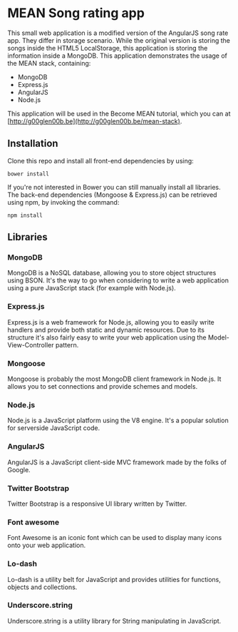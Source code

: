 # MEAN Song rating app
This small web application is a modified version of the AngularJS song rate app. They differ in storage scenario. While the original version is storing the songs inside the HTML5 LocalStorage, this application is storing the information inside a MongoDB.
This application demonstrates the usage of the MEAN stack, containing:
* MongoDB
* Express.js
* AngularJS
* Node.js

This application will be used in the Become MEAN tutorial, which you can at [http://g00glen00b.be](http://g00glen00b.be/mean-stack).

## Installation
Clone this repo and install all front-end dependencies by using:
```
bower install
```
If you're not interested in Bower you can still manually install all libraries.
The back-end dependencies (Mongoose & Express.js) can be retrieved using npm, by invoking the command:
```
npm install
```

## Libraries

### MongoDB
MongoDB is a NoSQL database, allowing you to store object structures using BSON. It's the way to go when considering to write a web application using a pure JavaScript stack (for example with Node.js).

### Express.js
Express.js is a web framework for Node.js, allowing you to easily write handlers and provide both static and dynamic resources.
Due to its structure it's also fairly easy to write your web application using the Model-View-Controller pattern.

### Mongoose
Mongoose is probably the most MongoDB client framework in Node.js. It allows you to set connections and provide schemes and models.

### Node.js
Node.js is a JavaScript platform using the V8 engine. It's a popular solution for serverside JavaScript code.

### AngularJS
AngularJS is a JavaScript client-side MVC framework made by the folks of Google.

### Twitter Bootstrap
Twitter Bootstrap is a responsive UI library written by Twitter.

### Font awesome
Font Awesome is an iconic font which can be used to display many icons onto your web application.

### Lo-dash
Lo-dash is a utility belt for JavaScript and provides utilities for functions, objects and collections.

### Underscore.string
Underscore.string is a utility library for String manipulating in JavaScript.
